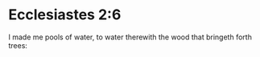 # Ecclesiastes 2:6

I made me pools of water, to water therewith the wood that bringeth forth trees: